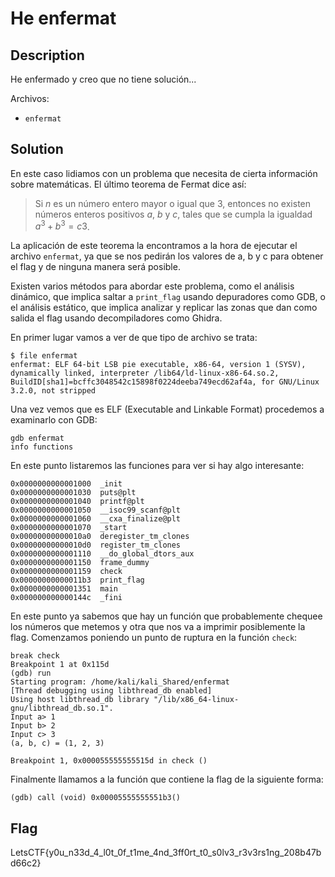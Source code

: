 # He enfermat
## Description
He enfermado y creo que no tiene solución...

Archivos: 

- `enfermat`

## Solution

En este caso lidiamos con un problema que necesita de cierta información sobre matemáticas. El último teorema de Fermat dice así: 

> Si $n$ es un número entero mayor o igual que $3$, entonces no existen números enteros positivos $a$, $b$ y $c$, tales que se cumpla la igualdad $a^3 + b^3= c3$.

La aplicación de este teorema la encontramos a la hora de ejecutar el archivo `enfermat`, ya que se nos pedirán los valores de a, b y c para obtener el flag y de ninguna manera será posible.

Existen varios métodos para abordar este problema, como el análisis dinámico, que implica saltar a `print_flag` usando depuradores como GDB, o el análisis estático, que implica analizar y replicar las zonas que dan como salida el flag usando decompiladores como Ghidra.

En primer lugar vamos a ver de que tipo de archivo se trata:

```console
$ file enfermat
enfermat: ELF 64-bit LSB pie executable, x86-64, version 1 (SYSV), dynamically linked, interpreter /lib64/ld-linux-x86-64.so.2, BuildID[sha1]=bcffc3048542c15898f0224deeba749ecd62af4a, for GNU/Linux 3.2.0, not stripped
```

Una vez vemos que es ELF (Executable and Linkable Format) procedemos a examinarlo con GDB:

```console
gdb enfermat
info functions
```

En este punto listaremos las funciones para ver si hay algo interesante:

```
0x0000000000001000  _init
0x0000000000001030  puts@plt
0x0000000000001040  printf@plt
0x0000000000001050  __isoc99_scanf@plt
0x0000000000001060  __cxa_finalize@plt
0x0000000000001070  _start
0x00000000000010a0  deregister_tm_clones
0x00000000000010d0  register_tm_clones
0x0000000000001110  __do_global_dtors_aux
0x0000000000001150  frame_dummy
0x0000000000001159  check
0x00000000000011b3  print_flag
0x0000000000001351  main
0x000000000000144c  _fini
```

En este punto ya sabemos que hay un función que probablemente chequee los números que metemos y otra que nos va a imprimir posiblemente la flag. Comenzamos poniendo un punto de ruptura en la función `check`:

```console
break check
Breakpoint 1 at 0x115d
(gdb) run
Starting program: /home/kali/kali_Shared/enfermat 
[Thread debugging using libthread_db enabled]
Using host libthread_db library "/lib/x86_64-linux-gnu/libthread_db.so.1".
Input a> 1
Input b> 2
Input c> 3
(a, b, c) = (1, 2, 3)

Breakpoint 1, 0x000055555555515d in check ()
```

Finalmente llamamos a la función que contiene la flag de la siguiente forma:

```
(gdb) call (void) 0x00005555555551b3()
``` 

## Flag
LetsCTF{y0u_n33d_4_l0t_0f_t1me_4nd_3ff0rt_t0_s0lv3_r3v3rs1ng_208b47bd66c2}